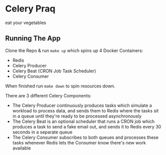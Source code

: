 # Celery Praq

eat your vegetables

## Running The App
Clone the Repo & run `make up` which spins up 4 Docker Containers:
- Redis
- Celery Producer
- Celery Beat (CRON Job Task Scheduler)
- Celery Consumer

When finished run `make down` to spin resources down.


There are 3 different Celery Components:
- The Celery Producer continuously produces tasks which simulate a workload to process data, and sends them to Redis where the tasks sit in a queue until they're ready to be processed asynchronously
- The Celery Beat is an optional scheduler that runs a CRON job which produces a task to send a fake email out, and sends it to Redis every 30 seconds in a separate queue
- The Celery Consumer subscribes to both queues and processes these tasks whenever Redis lets the Consumer know there's new work available
